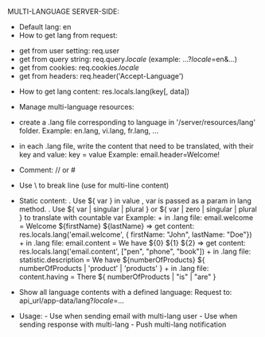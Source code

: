 MULTI-LANGUAGE SERVER-SIDE:

 * Default lang: en
 * How to get lang from request:
  + get from user setting: req.user
  + get from query string: req.query._locale_ (example: ...?_locale_=en&...)
  + get from cookies: req.cookies._locale_
  + get from headers: req.header('Accept-Language')

 * How to get lang content: res.locals.lang(key[, data])

 * Manage multi-language resources:
  - create a .lang file corresponding to language in '/server/resources/lang' folder.
    Example: en.lang, vi.lang, fr.lang, ...
  - in each .lang file, write the content that need to be translated, with their key and value: key = value
    Example: email.header=Welcome!
  - Comment: // or #
  - Use \ to break line (use for multi-line content)
  - Static content:
    . Use ${ var } in value , var is passed as a param in lang method.
    . Use ${ var | singular | plural } or ${ var | zero | singular | plural } to translate with countable var
    Example: + in .lang file: email.welcome = Welcome ${firstName} ${lastName}
             => get content: res.locals.lang('email.welcome', { firstName: "John", lastName: "Doe"})
             + in .lang file: email.content = We have ${0} ${1} ${2}
             => get content: res.locals.lang('email.content', ["pen", "phone", "book"])
             + in .lang file: statistic.description = We have ${numberOfProducts} ${ numberOfProducts | 'product' | 'products' }
             + in .lang file: content.having = There ${ numberOfProducts | "is" | "are" }

  - Show all language contents with a defined language:
    Request to: api_url/app-data/lang?_locale_=...

 * Usage: - Use when sending email with multi-lang user
          - Use when sending response with multi-lang
          - Push multi-lang notification

